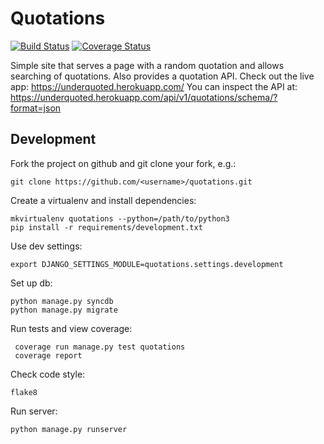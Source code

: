 Quotations
================================

[![Build Status](https://travis-ci.org/jessamynsmith/quotations.svg?branch=master)](https://travis-ci.org/jessamynsmith/quotations)
[![Coverage Status](https://coveralls.io/repos/jessamynsmith/quotations/badge.svg?branch=master)](https://coveralls.io/r/jessamynsmith/quotations?branch=master)

Simple site that serves a page with a random quotation and allows searching of quotations.
Also provides a quotation API. Check out the live app:
https://underquoted.herokuapp.com/
You can inspect the API at:
https://underquoted.herokuapp.com/api/v1/quotations/schema/?format=json

Development
-----------

Fork the project on github and git clone your fork, e.g.:

    git clone https://github.com/<username>/quotations.git

Create a virtualenv and install dependencies:

    mkvirtualenv quotations --python=/path/to/python3
    pip install -r requirements/development.txt

Use dev settings:

    export DJANGO_SETTINGS_MODULE=quotations.settings.development

Set up db:

    python manage.py syncdb
    python manage.py migrate

Run tests and view coverage:

     coverage run manage.py test quotations
     coverage report

Check code style:

    flake8

Run server:

    python manage.py runserver
